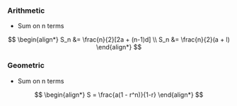 ### Arithmetic
- Sum on n terms

$$
\begin{align*}
S_n &= \frac{n}{2}[2a + (n-1)d] \\
S_n &= \frac{n}{2}(a + l)
\end{align*}
$$
### Geometric
- Sum on n terms

$$
\begin{align*}
S = \frac{a(1 - r^n)}{1-r}
\end{align*}
$$

